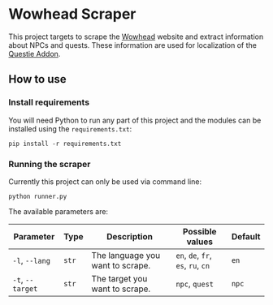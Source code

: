 # Wowhead Scraper

This project targets to scrape the [Wowhead](https://classic.wowhead.com) website and extract information about NPCs and quests. These information are used for localization of the [Questie Addon](https://github.com/AeroScripts/QuestieDev/).

## How to use

### Install requirements

You will need Python to run any part of this project and the modules can be installed using the `requirements.txt`:

`pip install -r requirements.txt`

### Running the scraper

Currently this project can only be used via command line:

`python runner.py`

The available parameters are:

| Parameter        | Type  | Description                      | Possible values                    | Default |
|------------------|-------|----------------------------------|------------------------------------|---------|
| `-l`, `--lang`   | `str` | The language you want to scrape. | `en`, `de`, `fr`, `es`, `ru`, `cn` | `en`    |
| `-t`, `--target` | `str` | The target you want to scrape.   | `npc`, `quest`                     | `npc`   |

